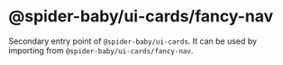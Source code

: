 # @spider-baby/ui-cards/fancy-nav

Secondary entry point of `@spider-baby/ui-cards`. It can be used by importing from `@spider-baby/ui-cards/fancy-nav`.
